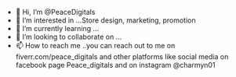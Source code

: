 - 👋 Hi, I’m @PeaceDigitals
- 👀 I’m interested in ...Store design, marketing, promotion 
- 🌱 I’m currently learning ...
- 💞️ I’m looking to collaborate on ...
- 📫 How to reach me ..you can reach out to me on fiverr.com/peace_digitals and other platforms like social media on facebook page Peace_digitals and on instagram @charmyn01

<!---
PeaceDigitals/PeaceDigitals is a ✨ special ✨ repository because its `README.md` (this file) appears on your GitHub profile.
You can click the Preview link to take a look at your changes.
--->

